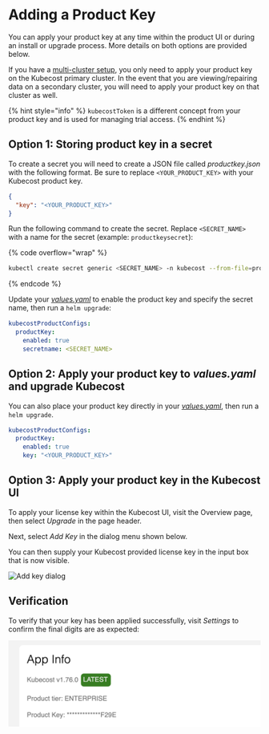 # Adding a Product Key

You can apply your product key at any time within the product UI or during an install or upgrade process. More details on both options are provided below.

If you have a [multi-cluster setup](/install-and-configure/install/multi-cluster/multi-cluster.md), you only need to apply your product key on the Kubecost primary cluster. In the event that you are viewing/repairing data on a secondary cluster, you will need to apply your product key on that cluster as well.

{% hint style="info" %}
`kubecostToken` is a different concept from your product key and is used for managing trial access.
{% endhint %}

## Option 1: Storing product key in a secret

To create a secret you will need to create a JSON file called _productkey.json_ with the following format. Be sure to replace `<YOUR_PRODUCT_KEY>` with your Kubecost product key.

```json
{ 
  "key": "<YOUR_PRODUCT_KEY>"
}
```

Run the following command to create the secret. Replace `<SECRET_NAME>` with a name for the secret (example: `productkeysecret`):

{% code overflow="wrap" %}

```bash
kubectl create secret generic <SECRET_NAME> -n kubecost --from-file=productkey.json
```

{% endcode %}

Update your [_values.yaml_](https://github.com/kubecost/cost-analyzer-helm-chart/blob/d5144c1c5354e2978b56194f10d3a87cd545a100/cost-analyzer/values.yaml#L3420-L3424) to enable the product key and specify the secret name, then run a `helm upgrade`:

```yaml
kubecostProductConfigs:
  productKey:
    enabled: true
    secretname: <SECRET_NAME>
```

## Option 2: Apply your product key to _values.yaml_ and upgrade Kubecost

You can also place your product key directly in your [_values.yaml_](https://github.com/kubecost/cost-analyzer-helm-chart/blob/d5144c1c5354e2978b56194f10d3a87cd545a100/cost-analyzer/values.yaml#L3420-L3424), then run a `helm upgrade`.

```yaml
kubecostProductConfigs:
  productKey:
    enabled: true
    key: "<YOUR_PRODUCT_KEY>"
```

## Option 3: Apply your product key in the Kubecost UI

To apply your license key within the Kubecost UI, visit the Overview page, then select _Upgrade_ in the page header.

Next, select _Add Key_ in the dialog menu shown below.

You can then supply your Kubecost provided license key in the input box that is now visible.

![Add key dialog](/images/add-key-dialog.png)

## Verification

To verify that your key has been applied successfully, visit _Settings_ to confirm the final digits are as expected:

![Verifying a product key](/images/add-key-verification.png)
